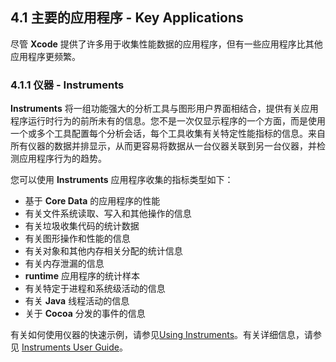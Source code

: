 ## 4.1 主要的应用程序 - Key Applications
尽管 **Xcode** 提供了许多用于收集性能数据的应用程序，但有一些应用程序比其他应用程序更频繁。

### 4.1.1 仪器 - Instruments
**Instruments** 将一组功能强大的分析工具与图形用户界面相结合，提供有关应用程序运行时行为的前所未有的信息。您不是一次仅显示程序的一个方面，而是使用一个或多个工具配置每个分析会话，每个工具收集有关特定性能指标的信息。来自所有仪器的数据并排显示，从而更容易将数据从一台仪器关联到另一台仪器，并检测应用程序行为的趋势。

您可以使用 **Instruments** 应用程序收集的指标类型如下：

* 基于 **Core Data** 的应用程序的性能
* 有关文件系统读取、写入和其他操作的信息
* 有关垃圾收集代码的统计数据
* 有关图形操作和性能的信息
* 有关对象和其他内存相关分配的统计信息
* 有关内存泄漏的信息
* **runtime** 应用程序的统计样本
* 有关特定于进程和系统级活动的信息
* 有关 **Java** 线程活动的信息
* 关于 **Cocoa** 分发的事件的信息

有关如何使用仪器的快速示例，请参见[Using Instruments](https://developer.apple.com/library/content/documentation/Performance/Conceptual/PerformanceOverview/InitialEvaluation/InitialEvaluation.html#//apple_ref/doc/uid/TP40001410-CH206-SW7)。有关详细信息，请参见 [Instruments User Guide](https://developer.apple.com/library/content/documentation/DeveloperTools/Conceptual/InstrumentsUserGuide/index.html#//apple_ref/doc/uid/TP40004652)。